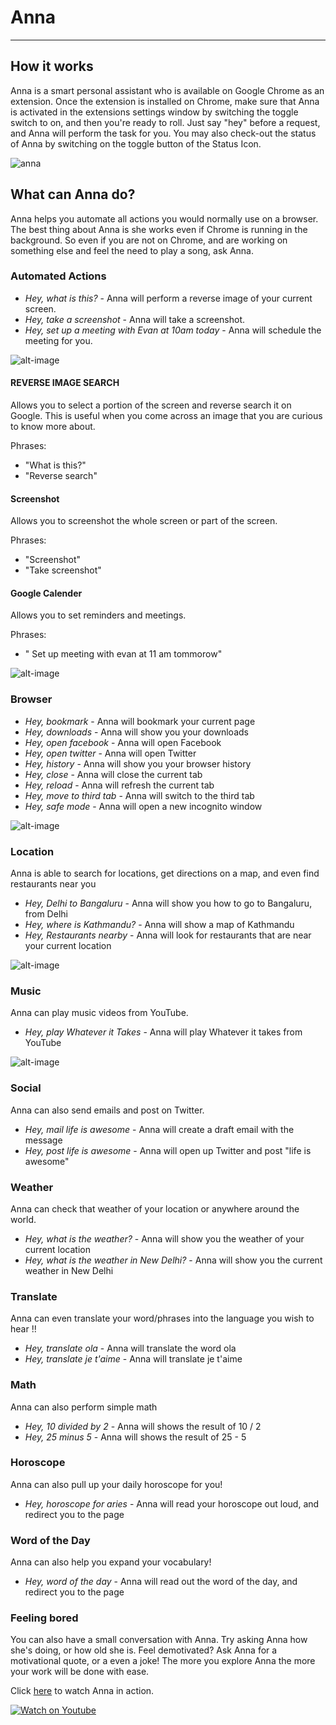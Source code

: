   # Anna
---
## How it works

Anna is a smart personal assistant who is available on Google Chrome as an extension. Once the extension is installed on Chrome, make sure that Anna is activated in the extensions settings window by switching the toggle switch to on, and then you're ready to roll. Just say "hey" before a request, and Anna will perform the task for you. 
You may also check-out the status of Anna by switching on the toggle button of the Status Icon.

   ![anna](https://github.com/Anna-Assistant/Anna/blob/master/docs/Anna.png)


## What can Anna do?

Anna helps you automate all actions you would normally use on a browser. The best thing about Anna is she works even if Chrome is running in the background. So even if you are not on Chrome, and are working on something else and feel the need to play a song, ask Anna.

### Automated Actions


* _Hey, what is this?_ - Anna will perform a reverse image of your current screen.
* _Hey, take a screenshot_ - Anna will take a screenshot.
* _Hey, set up a meeting with Evan at 10am today_ - Anna will schedule the meeting for you.

![alt-image](https://github.com/Anna-Assistant/Anna/blob/master/docs/Automated.png)

#### REVERSE IMAGE SEARCH 

Allows you to select a portion of the screen and reverse search it on Google. This is useful when you come across an image that you are curious to know more about.

Phrases:

- "What is this?" 
- "Reverse search"

#### Screenshot

Allows you to screenshot the whole screen or part of the screen.

Phrases:

- "Screenshot"
- "Take screenshot"

#### Google Calender

Allows you to set reminders and meetings.

Phrases: 

- " Set up meeting with evan at 11 am tommorow"


![alt-image](https://github.com/Anna-Assistant/Anna/blob/master/docs/Browser.png)
### Browser
* _Hey, bookmark_ - Anna will bookmark your current page
* _Hey, downloads_ - Anna will show you your downloads
* _Hey, open facebook_ - Anna will open Facebook
* _Hey, open twitter_ - Anna will open Twitter
* _Hey, history_ - Anna will show you your browser history
* _Hey, close_ - Anna will close the current tab
* _Hey, reload_ - Anna will refresh the current tab
* _Hey, move to third tab_ - Anna will switch to the third tab
* _Hey, safe mode_ - Anna will open a new incognito window



![alt-image](https://github.com/Anna-Assistant/Anna/blob/master/docs/Location.png)
### Location
Anna is able to search for locations, get directions on a map, and even find restaurants near you
* _Hey, Delhi to Bangaluru_ - Anna will show you how to go to Bangaluru, from Delhi
* _Hey, where is Kathmandu?_ - Anna will show a map of Kathmandu
* _Hey, Restaurants nearby_ - Anna will look for restaurants that are near your current location



![alt-image](https://github.com/Anna-Assistant/Anna/blob/master/docs/Youtube.png)
### Music
Anna can play music videos from YouTube.
* _Hey, play Whatever it Takes_ - Anna will play Whatever it takes from YouTube 



![alt-image](https://github.com/Anna-Assistant/Anna/blob/master/docs/social.png)
### Social
Anna can also send emails and post on Twitter.
* _Hey, mail life is awesome_ - Anna will create a draft email with the message
* _Hey, post life is awesome_ - Anna will open up Twitter and post "life is awesome"




### Weather
Anna can check that weather of your location or anywhere around the world.
* _Hey, what is the weather?_ - Anna will show you the weather of your current location
* _Hey, what is the weather in New Delhi?_ - Anna will show you the current weather in New Delhi

### Translate
Anna can even translate your word/phrases into the language you wish to hear !!
* _Hey, translate ola_ - Anna will translate the word ola
* _Hey, translate je t'aime_ - Anna will translate je t'aime


### Math
Anna can also perform simple math
* _Hey, 10 divided by 2_ - Anna will shows the result of 10 / 2
* _Hey, 25 minus 5_ - Anna will shows the result of 25 - 5

### Horoscope
Anna can also pull up your daily horoscope for you!
* _Hey, horoscope for aries_ - Anna will read your horoscope out loud, and redirect you to the page

### Word of the Day
Anna can also help you expand your vocabulary! 
* _Hey, word of the day_ - Anna will read out the word of the day, and redirect you to the page

### Feeling bored
You can also have a small conversation with Anna. Try asking Anna how she's doing, or how old she is.
Feel demotivated? Ask Anna for a motivational quote, or a even a joke! The more you explore Anna the more your work will be done with ease.

Click [here](https://www.youtube.com/watch?v=17bVrAZMgEY) to watch Anna in action.

[![Watch on Youtube](https://github.com/Anna-Assistant/Anna/blob/master/img/Youtube.png)](https://www.youtube.com/watch?v=17bVrAZMgEY)

